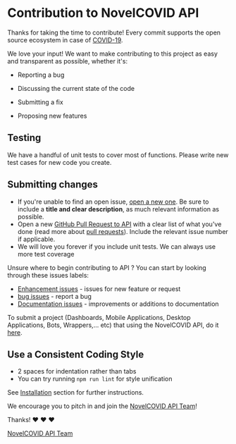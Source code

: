 # Contribution to NovelCOVID  API

Thanks for taking the time to contribute!
Every commit supports the open source ecosystem in case of [COVID-19](https://en.wikipedia.org/wiki/2019%E2%80%9320_coronavirus_pandemic).

We love your input! We want to make contributing to this project as easy and transparent as possible, whether it's:

- Reporting a bug

- Discussing the current state of the code

- Submitting a fix

- Proposing new features


## Testing

We have a handful of unit tests to cover most of functions.
Please write new test cases for new code you create.

## Submitting changes

* If you're unable to find an open issue, [open a new one](https://github.com/NovelCOVID/API/issues/new). Be sure to include a **title and clear description**, as much relevant information as possible.
* Open  a new [GitHub Pull Request to API](https://github.com/NovelCOVID/API/pulls) with a clear list of what you've done (read more about [pull requests](http://help.github.com/pull-requests/)). Include the relevant issue number if applicable.
* We will love you forever if you include unit tests. We can always use more test coverage

Unsure where to begin contributing to API ? You can start by looking through these issues labels:

* [Enhancement issues](https://github.com/NovelCOVID/API/labels/enhancement) - issues for new feature or request
* [bug issues](https://github.com//NovelCOVID/API/labels/bug) -  report a bug
* [Documentation issues](https://github.com/NovelCOVID/API/labels/documentation) - improvements or additions to documentation

To submit a project (Dashboards, Mobile Applications, Desktop Applications, Bots, Wrappers,... etc) that using the NovelCOVID API, do it [here](https://github.com/NovelCOVID/awesome-novelcovid).      

## Use a Consistent Coding Style

- 2 spaces for indentation rather than tabs
- You can try running `npm run lint` for style unification

See [Installation](./README.md#installation) section for further instructions.


We encourage you to pitch in and join the [NovelCOVID API Team](https://github.com/NovelCOVID/API#contributors-)!

Thanks! :heart: :heart: :heart:

[NovelCOVID API Team](https://github.com/NovelCOVID/API#contributors-)
